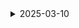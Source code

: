 <details>
    <summary>2025-03-10</summary>

# 배포 순서 연습

1. mobaxterm 실행
2. 왼쪽 상단 Session 버튼 클릭
3. SSH 선택
4. Remote host: 싸피에서 주는 주소 공통떄는 i12C201.p.ssafy.io
5. Specify 체크 Username: 공통 때는 ubuntu
6. port 22
7. Advanced SSH settings 체크하고 저장한 펨키를 넣어준다.
8. ok 클릭
9. GUI에 ssh -i 로 시작하는 싸피에서주어지는 거 입력
10. 서버 업데이트 및 기본도구 설치

```
sudo apt update
sudo apt upgrade -y
sudo apt install -y apt-transport-https ca-certificates curl software-properties-common
```

11. Docker 설치

```
# Docker 설치
curl -fsSL https://download.docker.com/linux/ubuntu/gpg | sudo apt-key add -
sudo add-apt-repository "deb [arch=amd64] https://download.docker.com/linux/ubuntu $(lsb_release -cs) stable"
sudo apt update
sudo apt install -y docker-ce
sudo usermod -aG docker $USER

# Docker 서비스 시작 및 자동 시작 설정
sudo systemctl start docker
sudo systemctl enable docker

sudo usermod -aG docker $USER
docker run hello-world
```

12. Kubectl 설치

```
curl -LO "https://dl.k8s.io/release/$(curl -L -s https://dl.k8s.io/release/stable.txt)/bin/linux/amd64/kubectl"
chmod +x kubectl
sudo mv kubectl /usr/local/bin/
```

13. eksctl

```
curl --silent --location "https://github.com/weaveworks/eksctl/releases/latest/download/eksctl_$(uname -s)_amd64.tar.gz" | tar xz -C /tmp
sudo mv /tmp/eksctl /usr/local/bin
```

14. AWS CLI 설치

```
curl "https://awscli.amazonaws.com/awscli-exe-linux-x86_64.zip" -o "awscliv2.zip"
sudo apt install -y unzip
unzip awscliv2.zip
sudo ./aws/install
```

15. AWS 자격 증명 구성

```
aws configure
```

후에는 EKS 클러스터 생성 할 예정!

</details>
